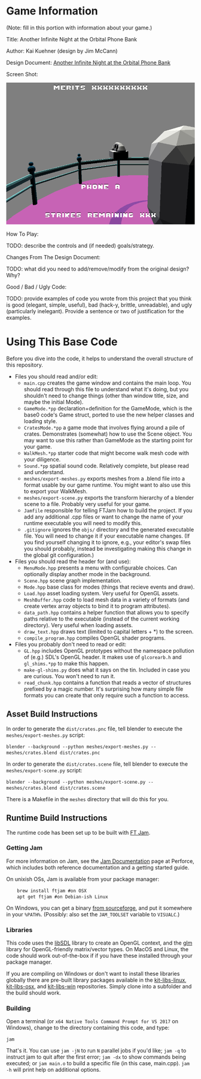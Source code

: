 # Game Information
(Note: fill in this portion with information about your game.)

Title: Another Infinite Night at the Orbital Phone Bank

Author: Kai Kuehner (design by Jim McCann)

Design Document: [Another Infinite Night at the Orbital Phone Bank](http://graphics.cs.cmu.edu/courses/15-466-f18/game1-designs/default/)

Screen Shot:

![Screen Shot](screenshot.png)

How To Play:

TODO: describe the controls and (if needed) goals/strategy.

Changes From The Design Document:

TODO: what did you need to add/remove/modify from the original design? Why?

Good / Bad / Ugly Code:

TODO: provide examples of code you wrote from this project that you think is good (elegant, simple, useful), bad (hack-y, brittle, unreadable), and ugly (particularly inelegant). Provide a sentence or two of justification for the examples.

# Using This Base Code

Before you dive into the code, it helps to understand the overall structure of this repository.
- Files you should read and/or edit:
    - ```main.cpp``` creates the game window and contains the main loop. You should read through this file to understand what it's doing, but you shouldn't need to change things (other than window title, size, and maybe the initial Mode).
    - ```GameMode.*pp``` declaration+definition for the GameMode, which is the base0 code's Game struct, ported to use the new helper classes and loading style.
    - ```CratesMode.*pp``` a game mode that involves flying around a pile of crates. Demonstrates (somewhat) how to use the Scene object. You may want to use this rather than GameMode as the starting point for your game.
    - ```WalkMesh.*pp``` starter code that might become walk mesh code with your diligence.
    - ```Sound.*pp``` spatial sound code. Relatively complete, but please read and understand.
    - ```meshes/export-meshes.py``` exports meshes from a .blend file into a format usable by our game runtime. You might want to also use this to export your WalkMesh.
    - ```meshes/export-scene.py``` exports the transform hierarchy of a blender scene to a file. Probably very useful for your game.
    - ```Jamfile``` responsible for telling FTJam how to build the project. If you add any additional .cpp files or want to change the name of your runtime executable you will need to modify this.
    - ```.gitignore``` ignores the ```objs/``` directory and the generated executable file. You will need to change it if your executable name changes. (If you find yourself changing it to ignore, e.g., your editor's swap files you should probably, instead be investigating making this change in the global git configuration.)
- Files you should read the header for (and use):
    - ```MenuMode.hpp``` presents a menu with configurable choices. Can optionally display another mode in the background.
    - ```Scene.hpp``` scene graph implementation.
    - ```Mode.hpp``` base class for modes (things that recieve events and draw).
    - ```Load.hpp``` asset loading system. Very useful for OpenGL assets.
    - ```MeshBuffer.hpp``` code to load mesh data in a variety of formats (and create vertex array objects to bind it to program attributes).
    - ```data_path.hpp``` contains a helper function that allows you to specify paths relative to the executable (instead of the current working directory). Very useful when loading assets.
    - ```draw_text.hpp``` draws text (limited to capital letters + *) to the screen.
    - ```compile_program.hpp``` compiles OpenGL shader programs.
- Files you probably don't need to read or edit:
    - ```GL.hpp``` includes OpenGL prototypes without the namespace pollution of (e.g.) SDL's OpenGL header. It makes use of ```glcorearb.h``` and ```gl_shims.*pp``` to make this happen.
    - ```make-gl-shims.py``` does what it says on the tin. Included in case you are curious. You won't need to run it.
    - ```read_chunk.hpp``` contains a function that reads a vector of structures prefixed by a magic number. It's surprising how many simple file formats you can create that only require such a function to access.

## Asset Build Instructions

In order to generate the ```dist/crates.pnc``` file, tell blender to execute the ```meshes/export-meshes.py``` script:

```
blender --background --python meshes/export-meshes.py -- meshes/crates.blend dist/crates.pnc
```

In order to generate the ```dist/crates.scene``` file, tell blender to execute the ```meshes/export-scene.py``` script:

```
blender --background --python meshes/export-scene.py -- meshes/crates.blend dist/crates.scene
```

There is a Makefile in the ```meshes``` directory that will do this for you.

## Runtime Build Instructions

The runtime code has been set up to be built with [FT Jam](https://www.freetype.org/jam/).

### Getting Jam

For more information on Jam, see the [Jam Documentation](https://www.perforce.com/documentation/jam-documentation) page at Perforce, which includes both reference documentation and a getting started guide.

On unixish OSs, Jam is available from your package manager:
```
	brew install ftjam #on OSX
	apt get ftjam #on Debian-ish Linux
```

On Windows, you can get a binary [from sourceforge](https://sourceforge.net/projects/freetype/files/ftjam/2.5.2/ftjam-2.5.2-win32.zip/download),
and put it somewhere in your `%PATH%`.
(Possibly: also set the `JAM_TOOLSET` variable to `VISUALC`.)

### Libraries

This code uses the [libSDL](https://www.libsdl.org/) library to create an OpenGL context, and the [glm](https://glm.g-truc.net) library for OpenGL-friendly matrix/vector types.
On MacOS and Linux, the code should work out-of-the-box if if you have these installed through your package manager.

If you are compiling on Windows or don't want to install these libraries globally there are pre-built library packages available in the
[kit-libs-linux](https://github.com/ixchow/kit-libs-linux),
[kit-libs-osx](https://github.com/ixchow/kit-libs-osx),
and [kit-libs-win](https://github.com/ixchow/kit-libs-win) repositories.
Simply clone into a subfolder and the build should work.

### Building

Open a terminal (or ```x64 Native Tools Command Prompt for VS 2017``` on Windows), change to the directory containing this code, and type:

```
jam
```

That's it. You can use ```jam -jN``` to run ```N``` parallel jobs if you'd like; ```jam -q``` to instruct jam to quit after the first error; ```jam -dx``` to show commands being executed; or ```jam main.o``` to build a specific file (in this case, main.cpp).  ```jam -h``` will print help on additional options.
